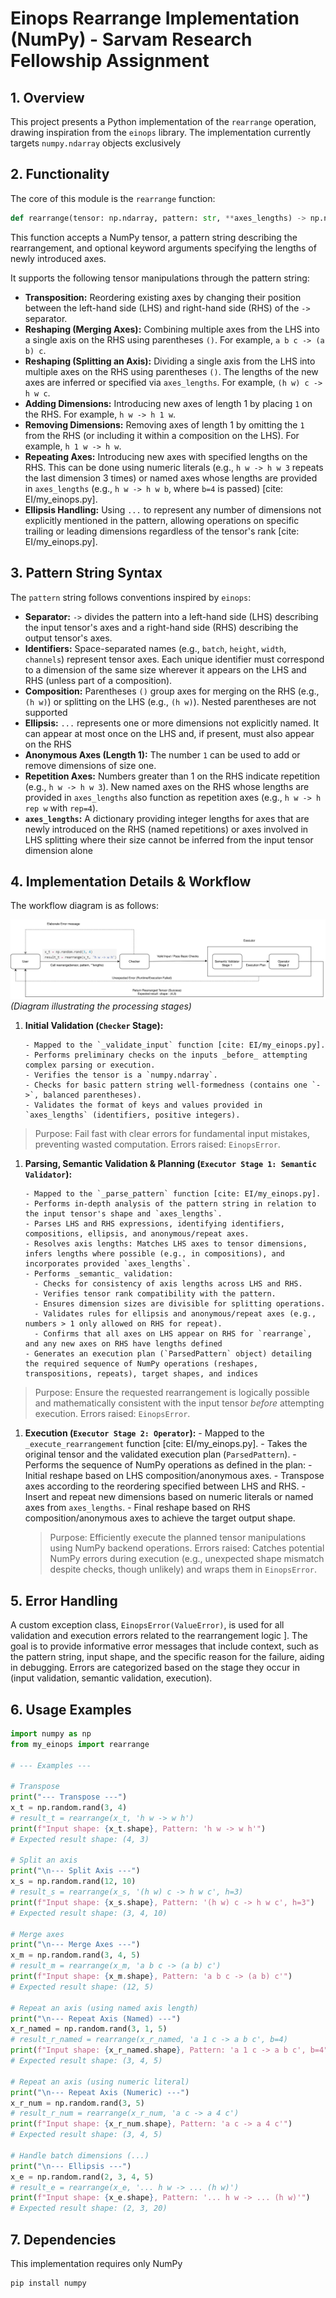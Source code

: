 # Einops Rearrange Implementation (NumPy) - Sarvam Research Fellowship Assignment

## 1. Overview

This project presents a Python implementation of the `rearrange` operation, drawing inspiration from the `einops` library. The implementation currently targets `numpy.ndarray` objects exclusively

## 2. Functionality

The core of this module is the `rearrange` function:

```python
def rearrange(tensor: np.ndarray, pattern: str, **axes_lengths) -> np.ndarray:
```

This function accepts a NumPy tensor, a pattern string describing the rearrangement, and optional keyword arguments specifying the lengths of newly introduced axes.

It supports the following tensor manipulations through the pattern string:

- **Transposition:** Reordering existing axes by changing their position between the left-hand side (LHS) and right-hand side (RHS) of the `->` separator.
- **Reshaping (Merging Axes):** Combining multiple axes from the LHS into a single axis on the RHS using parentheses `()`. For example, `a b c -> (a b) c`.
- **Reshaping (Splitting an Axis):** Dividing a single axis from the LHS into multiple axes on the RHS using parentheses `()`. The lengths of the new axes are inferred or specified via `axes_lengths`. For example, `(h w) c -> h w c`.
- **Adding Dimensions:** Introducing new axes of length 1 by placing `1` on the RHS. For example, `h w -> h 1 w`.
- **Removing Dimensions:** Removing axes of length 1 by omitting the `1` from the RHS (or including it within a composition on the LHS). For example, `h 1 w -> h w`.
- **Repeating Axes:** Introducing new axes with specified lengths on the RHS. This can be done using numeric literals (e.g., `h w -> h w 3` repeats the last dimension 3 times) or named axes whose lengths are provided in `axes_lengths` (e.g., `h w -> h w b`, where `b=4` is passed) [cite: EI/my_einops.py].
- **Ellipsis Handling:** Using `...` to represent any number of dimensions not explicitly mentioned in the pattern, allowing operations on specific trailing or leading dimensions regardless of the tensor's rank [cite: EI/my_einops.py].

## 3. Pattern String Syntax

The `pattern` string follows conventions inspired by `einops`:

- **Separator:** `->` divides the pattern into a left-hand side (LHS) describing the input tensor's axes and a right-hand side (RHS) describing the output tensor's axes.
- **Identifiers:** Space-separated names (e.g., `batch`, `height`, `width`, `channels`) represent tensor axes. Each unique identifier must correspond to a dimension of the same size wherever it appears on the LHS and RHS (unless part of a composition).
- **Composition:** Parentheses `()` group axes for merging on the RHS (e.g., `(h w)`) or splitting on the LHS (e.g., `(h w)`). Nested parentheses are not supported
- **Ellipsis:** `...` represents one or more dimensions not explicitly named. It can appear at most once on the LHS and, if present, must also appear on the RHS
- **Anonymous Axes (Length 1):** The number `1` can be used to add or remove dimensions of size one.
- **Repetition Axes:** Numbers greater than 1 on the RHS indicate repetition (e.g., `h w -> h w 3`). New named axes on the RHS whose lengths are provided in `axes_lengths` also function as repetition axes (e.g., `h w -> h rep w` with `rep=4`).
- **`axes_lengths`:** A dictionary providing integer lengths for axes that are newly introduced on the RHS (named repetitions) or axes involved in LHS splitting where their size cannot be inferred from the input tensor dimension alone

## 4. Implementation Details & Workflow

The workflow diagram is as follows:

![Workflow Diagram](diagram.svg) _(Diagram illustrating the processing stages)_

1.  **Initial Validation (`Checker` Stage):**

        - Mapped to the `_validate_input` function [cite: EI/my_einops.py].
        - Performs preliminary checks on the inputs _before_ attempting complex parsing or execution.
        - Verifies the tensor is a `numpy.ndarray`.
        - Checks for basic pattern string well-formedness (contains one `->`, balanced parentheses).
        - Validates the format of keys and values provided in `axes_lengths` (identifiers, positive integers).

> Purpose: Fail fast with clear errors for fundamental input mistakes, preventing wasted computation. Errors raised: `EinopsError`.

1.  **Parsing, Semantic Validation & Planning (`Executor Stage 1: Semantic Validator`):**

        - Mapped to the `_parse_pattern` function [cite: EI/my_einops.py].
        - Performs in-depth analysis of the pattern string in relation to the input tensor's shape and `axes_lengths`.
        - Parses LHS and RHS expressions, identifying identifiers, compositions, ellipsis, and anonymous/repeat axes.
        - Resolves axis lengths: Matches LHS axes to tensor dimensions, infers lengths where possible (e.g., in compositions), and incorporates provided `axes_lengths`.
        - Performs _semantic_ validation:
          - Checks for consistency of axis lengths across LHS and RHS.
          - Verifies tensor rank compatibility with the pattern.
          - Ensures dimension sizes are divisible for splitting operations.
          - Validates rules for ellipsis and anonymous/repeat axes (e.g., numbers > 1 only allowed on RHS for repeat).
          - Confirms that all axes on LHS appear on RHS for `rearrange`, and any new axes on RHS have lengths defined
        - Generates an execution plan (`ParsedPattern` object) detailing the required sequence of NumPy operations (reshapes, transpositions, repeats), target shapes, and indices

> Purpose: Ensure the requested rearrangement is logically possible and mathematically consistent with the input tensor _before_ attempting execution. Errors raised: `EinopsError`.

1.  **Execution (`Executor Stage 2: Operator`):** - Mapped to the `_execute_rearrangement` function [cite: EI/my_einops.py]. - Takes the original tensor and the validated execution plan (`ParsedPattern`). - Performs the sequence of NumPy operations as defined in the plan: - Initial reshape based on LHS composition/anonymous axes. - Transpose axes according to the reordering specified between LHS and RHS. - Insert and repeat new dimensions based on numeric literals or named axes from `axes_lengths`. - Final reshape based on RHS composition/anonymous axes to achieve the target output shape.
    > Purpose: Efficiently execute the planned tensor manipulations using NumPy backend operations. Errors raised: Catches potential NumPy errors during execution (e.g., unexpected shape mismatch despite checks, though unlikely) and wraps them in `EinopsError`.

## 5. Error Handling

A custom exception class, `EinopsError(ValueError)`, is used for all validation and execution errors related to the rearrangement logic ]. The goal is to provide informative error messages that include context, such as the pattern string, input shape, and the specific reason for the failure, aiding in debugging. Errors are categorized based on the stage they occur in (input validation, semantic validation, execution).

## 6. Usage Examples

```python
import numpy as np
from my_einops import rearrange

# --- Examples ---

# Transpose
print("--- Transpose ---")
x_t = np.random.rand(3, 4)
# result_t = rearrange(x_t, 'h w -> w h')
print(f"Input shape: {x_t.shape}, Pattern: 'h w -> w h'")
# Expected result shape: (4, 3)

# Split an axis
print("\n--- Split Axis ---")
x_s = np.random.rand(12, 10)
# result_s = rearrange(x_s, '(h w) c -> h w c', h=3)
print(f"Input shape: {x_s.shape}, Pattern: '(h w) c -> h w c', h=3")
# Expected result shape: (3, 4, 10)

# Merge axes
print("\n--- Merge Axes ---")
x_m = np.random.rand(3, 4, 5)
# result_m = rearrange(x_m, 'a b c -> (a b) c')
print(f"Input shape: {x_m.shape}, Pattern: 'a b c -> (a b) c'")
# Expected result shape: (12, 5)

# Repeat an axis (using named axis length)
print("\n--- Repeat Axis (Named) ---")
x_r_named = np.random.rand(3, 1, 5)
# result_r_named = rearrange(x_r_named, 'a 1 c -> a b c', b=4)
print(f"Input shape: {x_r_named.shape}, Pattern: 'a 1 c -> a b c', b=4")
# Expected result shape: (3, 4, 5)

# Repeat an axis (using numeric literal)
print("\n--- Repeat Axis (Numeric) ---")
x_r_num = np.random.rand(3, 5)
# result_r_num = rearrange(x_r_num, 'a c -> a 4 c')
print(f"Input shape: {x_r_num.shape}, Pattern: 'a c -> a 4 c'")
# Expected result shape: (3, 4, 5)

# Handle batch dimensions (...)
print("\n--- Ellipsis ---")
x_e = np.random.rand(2, 3, 4, 5)
# result_e = rearrange(x_e, '... h w -> ... (h w)')
print(f"Input shape: {x_e.shape}, Pattern: '... h w -> ... (h w)'")
# Expected result shape: (2, 3, 20)


```

## 7. Dependencies

This implementation requires only NumPy

```bash
pip install numpy
```
